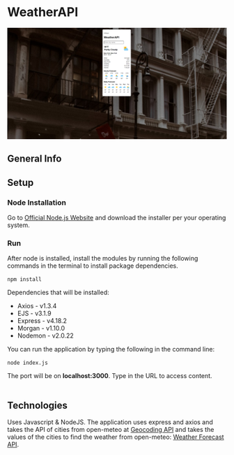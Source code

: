 # WeatherAPI
![screenshot](/public/screenshot2.png)

## General Info

## Setup

### Node Installation
Go to [Official Node.js Website](https://nodejs.org) and download the installer per your operating system.

### Run
After node is installed, install the modules by running the following commands in the terminal to install package dependencies.
```
npm install
```
Dependencies that will be installed:<br>
- Axios - v1.3.4
- EJS - v3.1.9
- Express - v4.18.2
- Morgan - v1.10.0
- Nodemon - v2.0.22

You can run the application by typing the following in the command line:
```
node index.js
```
The port will be on <b>localhost:3000</b>. Type in the URL to access content.<br>
<br>

## Technologies
Uses Javascript & NodeJS.
The application uses express and axios and takes the API of cities from open-meteo at [Geocoding API](https://open-meteo.com/en/docs/geocoding-api) and takes the values of the cities to find the weather from open-meteo: [Weather Forecast API](https://open-meteo.com/en/docs#api_form).